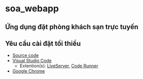 # soa_webapp

## Ứng dụng đặt phòng khách sạn trực tuyến

## Yêu cầu cài đặt tối thiểu
- [Source code](https://github.com/k9-maru/soa_webapp)
- [Visual Studio Code](https://code.visualstudio.com/download)
  - Extention(s): [LiveServer](https://marketplace.visualstudio.com/items?itemName=ritwickdey.LiveServer), [Code Runner](https://marketplace.visualstudio.com/items?itemName=formulahendry.code-runner)
- [Google Chrome](https://www.google.com/intl/vi_vn/chrome/)

##
